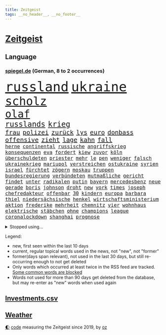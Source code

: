 ```yaml
---
title: Zeitgeist
tags: __no_header__, __no_footer__
---
```


# [Zeitgeist](https://oliz.io/zeitgeist/)

## Language

<h3><a href="https://www.spiegel.de" target="_blank">spiegel.de</a> (German, 8 to 2 occurrences)</h3>
<p style="font-family:monospace">
<span style="font-size:32pt"><a href="news_links.html#russland" class="current">russland</a></span>
<span style="font-size:32pt"><a href="news_links.html#ukraine" class="current">ukraine</a></span>
<br>
<span style="font-size:28pt"><a href="news_links.html#scholz" class="current">scholz</a></span>
<br>
<span style="font-size:25pt"><a href="news_links.html#olaf" class="current">olaf</a></span>
<br>
<span style="font-size:18pt"><a href="news_links.html#russlands" class="current">russlands</a></span>
<span style="font-size:18pt"><a href="news_links.html#krieg" class="current">krieg</a></span>
<br>
<span style="font-size:15pt"><a href="news_links.html#frau" class="current">frau</a></span>
<span style="font-size:15pt"><a href="news_links.html#polizei" class="current">polizei</a></span>
<span style="font-size:15pt"><a href="news_links.html#zurück" class="current">zurück</a></span>
<span style="font-size:15pt"><a href="news_links.html#lys" class="current">lys</a></span>
<span style="font-size:15pt"><a href="news_links.html#euro" class="current">euro</a></span>
<span style="font-size:15pt"><a href="news_links.html#donbass" class="current">donbass</a></span>
<span style="font-size:15pt"><a href="news_links.html#offensive" class="current">offensive</a></span>
<span style="font-size:15pt"><a href="news_links.html#zieht" class="current">zieht</a></span>
<span style="font-size:15pt"><a href="news_links.html#lage" class="current">lage</a></span>
<span style="font-size:15pt"><a href="news_links.html#kahn" class="current">kahn</a></span>
<span style="font-size:15pt"><a href="news_links.html#fall" class="current">fall</a></span>
<br>
<span style="font-size:12pt"><a href="news_links.html#herne" class="current">herne</a></span>
<span style="font-size:12pt"><a href="news_links.html#continental" class="new">continental</a></span>
<span style="font-size:12pt"><a href="news_links.html#russische" class="current">russische</a></span>
<span style="font-size:12pt"><a href="news_links.html#angriffskrieg" class="current">angriffskrieg</a></span>
<span style="font-size:12pt"><a href="news_links.html#konsequenzen" class="current">konsequenzen</a></span>
<span style="font-size:12pt"><a href="news_links.html#eva" class="current">eva</a></span>
<span style="font-size:12pt"><a href="news_links.html#fordert" class="current">fordert</a></span>
<span style="font-size:12pt"><a href="news_links.html#kiew" class="current">kiew</a></span>
<span style="font-size:12pt"><a href="news_links.html#zuvor" class="current">zuvor</a></span>
<span style="font-size:12pt"><a href="news_links.html#köln" class="current">köln</a></span>
<span style="font-size:12pt"><a href="news_links.html#überschuldeten" class="new">überschuldeten</a></span>
<span style="font-size:12pt"><a href="news_links.html#priester" class="current">priester</a></span>
<span style="font-size:12pt"><a href="news_links.html#mehr" class="current">mehr</a></span>
<span style="font-size:12pt"><a href="news_links.html#le" class="current">le</a></span>
<span style="font-size:12pt"><a href="news_links.html#pen" class="current">pen</a></span>
<span style="font-size:12pt"><a href="news_links.html#weniger" class="current">weniger</a></span>
<span style="font-size:12pt"><a href="news_links.html#falsch" class="current">falsch</a></span>
<span style="font-size:12pt"><a href="news_links.html#ukrainekrieg" class="current">ukrainekrieg</a></span>
<span style="font-size:12pt"><a href="news_links.html#mariupol" class="current">mariupol</a></span>
<span style="font-size:12pt"><a href="news_links.html#verstreichen" class="current">verstreichen</a></span>
<span style="font-size:12pt"><a href="news_links.html#ostukraine" class="current">ostukraine</a></span>
<span style="font-size:12pt"><a href="news_links.html#syrien" class="current">syrien</a></span>
<span style="font-size:12pt"><a href="news_links.html#israel" class="current">israel</a></span>
<span style="font-size:12pt"><a href="news_links.html#fürchtet" class="current">fürchtet</a></span>
<span style="font-size:12pt"><a href="news_links.html#zögern" class="current">zögern</a></span>
<span style="font-size:12pt"><a href="news_links.html#moskau" class="current">moskau</a></span>
<span style="font-size:12pt"><a href="news_links.html#truppen" class="current">truppen</a></span>
<span style="font-size:12pt"><a href="news_links.html#bundesregierung" class="current">bundesregierung</a></span>
<span style="font-size:12pt"><a href="news_links.html#verbündeten" class="current">verbündeten</a></span>
<span style="font-size:12pt"><a href="news_links.html#mutmaßliche" class="current">mutmaßliche</a></span>
<span style="font-size:12pt"><a href="news_links.html#gericht" class="current">gericht</a></span>
<span style="font-size:12pt"><a href="news_links.html#findet" class="current">findet</a></span>
<span style="font-size:12pt"><a href="news_links.html#unter" class="current">unter</a></span>
<span style="font-size:12pt"><a href="news_links.html#radikalen" class="current">radikalen</a></span>
<span style="font-size:12pt"><a href="news_links.html#putin" class="current">putin</a></span>
<span style="font-size:12pt"><a href="news_links.html#bayern" class="current">bayern</a></span>
<span style="font-size:12pt"><a href="news_links.html#mercedesbenz" class="current">mercedesbenz</a></span>
<span style="font-size:12pt"><a href="news_links.html#neue" class="current">neue</a></span>
<span style="font-size:12pt"><a href="news_links.html#gerade" class="current">gerade</a></span>
<span style="font-size:12pt"><a href="news_links.html#boris" class="current">boris</a></span>
<span style="font-size:12pt"><a href="news_links.html#johnson" class="current">johnson</a></span>
<span style="font-size:12pt"><a href="news_links.html#droht" class="current">droht</a></span>
<span style="font-size:12pt"><a href="news_links.html#new" class="current">new</a></span>
<span style="font-size:12pt"><a href="news_links.html#york" class="current">york</a></span>
<span style="font-size:12pt"><a href="news_links.html#times" class="current">times</a></span>
<span style="font-size:12pt"><a href="news_links.html#joseph" class="current">joseph</a></span>
<span style="font-size:12pt"><a href="news_links.html#chefredakteur" class="current">chefredakteur</a></span>
<span style="font-size:12pt"><a href="news_links.html#offenbar" class="current">offenbar</a></span>
<span style="font-size:12pt"><a href="news_links.html#30" class="current">30</a></span>
<span style="font-size:12pt"><a href="news_links.html#kindern" class="current">kindern</a></span>
<span style="font-size:12pt"><a href="news_links.html#europa" class="current">europa</a></span>
<span style="font-size:12pt"><a href="news_links.html#barbara" class="current">barbara</a></span>
<span style="font-size:12pt"><a href="news_links.html#thiel" class="current">thiel</a></span>
<span style="font-size:12pt"><a href="news_links.html#niedersächsische" class="new">niedersächsische</a></span>
<span style="font-size:12pt"><a href="news_links.html#henkel" class="new">henkel</a></span>
<span style="font-size:12pt"><a href="news_links.html#wirtschaftsministerium" class="current">wirtschaftsministerium</a></span>
<span style="font-size:12pt"><a href="news_links.html#aktion" class="current">aktion</a></span>
<span style="font-size:12pt"><a href="news_links.html#frederike" class="new">frederike</a></span>
<span style="font-size:12pt"><a href="news_links.html#mehrheit" class="current">mehrheit</a></span>
<span style="font-size:12pt"><a href="news_links.html#chemnitz" class="current">chemnitz</a></span>
<span style="font-size:12pt"><a href="news_links.html#vier" class="current">vier</a></span>
<span style="font-size:12pt"><a href="news_links.html#wohnhaus" class="current">wohnhaus</a></span>
<span style="font-size:12pt"><a href="news_links.html#elektrische" class="new">elektrische</a></span>
<span style="font-size:12pt"><a href="news_links.html#stäbchen" class="new">stäbchen</a></span>
<span style="font-size:12pt"><a href="news_links.html#ohne" class="current">ohne</a></span>
<span style="font-size:12pt"><a href="news_links.html#champions" class="current">champions</a></span>
<span style="font-size:12pt"><a href="news_links.html#league" class="current">league</a></span>
<span style="font-size:12pt"><a href="news_links.html#coronalockdown" class="current">coronalockdown</a></span>
<span style="font-size:12pt"><a href="news_links.html#shanghai" class="current">shanghai</a></span>
<span style="font-size:12pt"><a href="news_links.html#prognose" class="current">prognose</a></span>
</p>
<details>
<summary>Stopped using...</summary>
<p class="former" style="font-size:12pt">
ausbruch(544) weitergehen(544) digitalisierung(543) getan(543) nachfolger(543) unmöglich(543) untersuchungen(543) wartet(543) beschädigt(542) diskriminierung(542) dresden(542) einsatzkräfte(542) guter(542) jüdische(542) leon(542) londoner(542) präsentiert(542) sex(542) welchem(542) xi(542) zentrum(542) zugang(542) berichterstattung(541) berühmt(541) google(541) unabhängigkeit(541) verklagt(541) braun(540) coronaimpfstoffe(540) diskussion(540) lobt(540) müssten(540) nahmen(540) signal(540) beobachten(539) besitzer(539) entdeckten(539) ermitteln(539) hacker(539) kita(539) michelle(539) treffer(539) wales(539) wechseln(539) zurzeit(539) anleger(538) ausbreitung(538) dienst(538) eingeschränkt(538) höheren(538) löhne(538) patienten(538) sarscov2(538) schwangere(538) angeklagte(537) behandlung(537) bewährung(537) depressionen(537) merkels(537) metern(537) ton(537) unterschiedlich(537) wirecard(537) zoo(537) ausgebrochen(536) bereiten(536) enger(536) entdecken(536) erteilt(536) folgte(536) geboren(536) geschäft(536) gesundheit(536) länge(536) weiße(536) auskommen(535) day(535) gesprengt(535) ignoriert(535) vermutet(535) verteilung(535) zweiter(535) alkohol(534) ausgleich(534) bestimmt(534) bewerber(534) coronatote(534) dominiert(534) eishockey(534) elektroauto(534) entscheidend(534) erschweren(534) florian(534) geheimnis(534) hieß(534) kommission(534) lohnt(534) steigender(534) stich(534) streng(534) gesprächen(533) verfassungsschutz(533) überlegen(533) beleidigung(532) deutlicher(532) freie(532) mitteln(532) namens(532) niederlagen(532) rutschen(532) spätestens(532) stammt(532) wofür(532) zverev(532) ändert(532) 80(531) bmw(531) durfte(531) mangelt(531) preisen(531) trainieren(531) zweifeln(531) erkrankung(530) investitionen(530) islamistischen(530) super(530) bürgermeisterin(529) gespielt(529) gigantische(529) handelt(529) roboter(529) unterzahl(529) aufgetreten(528) geriet(528) i(528) oppositionelle(528) wurzeln(528) wütend(528) zimmer(528) coronatests(527) studieren(527) verteidigen(527) wirtschaftlichen(527) aufbauen(526) aufstellen(526) auftritte(526) filmen(526) herr(526) üben(526) game(525) gekauft(525) gemeinsame(525) island(525) italienischen(525) jahrestag(525) sinn(525) verein(525) wochenüberblick(525) 11(524) 1500(524) ausschuss(524) berater(524) gefragt(524) nordirland(524) schlicht(524) dramatische(523) echten(523) kehrte(523) kindes(523) psychische(523) drängen(522) geschäftsführer(522) motor(522) betrifft(521) defensive(521) geprägt(521) abkehr(520) gerechnet(520) herz(520) moment(520) zigaretten(520) änderungen(520) einreise(519) option(519) transporter(519) aufhalten(518) verwaltungsgericht(518) erdbeben(517) abgewiesen(516) provokation(515) text(514) panik(513) sitzung(513) apps(512) bundes(512) pandemiebekämpfung(512) präsidentenwahl(512) telegram(512) ämter(512) verträge(511) aufgaben(510) kontakt(510) umgeht(510) telefonat(509) vermeintlich(509) gastronomie(508) kassierte(508) mitarbeiterin(508) nirgendwo(508) training(508) chats(506) erforscht(504) profis(504) psychisch(503) senioren(503) startete(503) erfolgreichen(498) mittelpunkt(496) guatemala(495) laufbahn(495) tanzen(495) georg(494) schmerz(494) gesundheitliche(493) startup(493) normalerweise(491) inhaftierten(488) erhebliche(484) klarheit(483) drohne(482) ungewöhnlichen(481) 56(480) renommierten(480) sammeln(480) mängel(478) aggressiv(474) bösen(470) billiger(467) einfache(467) regelmäßig(466) explodiert(464) arzneimittelbehörde(457) heidelberg(455) londons(454) heimatland(436) schlaf(435) gemüse(422) schiebt(421) nachbarland(420) unwahrscheinlich(419) 18jähriger(415) entsprechenden(415) stromnetz(412) kannte(406) vulkan(406) herren(395) neuanfang(395) wunden(395) recherche(393) bischof(388) universitäten(386) angefahren(379) konservative(374) lahm(374) belgische(366) 2001(364) coronainzidenz(357) käse(354) japanischen(329) notwendigen(327) trost(326) großkonzerne(318) waldbrände(317) 800(315) jonathan(313) erholen(310) notenbank(308) dorthin(306) sächsische(305) auszusetzen(304) einwanderer(303) impfgegner(303) tendenzen(302) psyche(301) gesprungen(300) fußballklub(299) verschwörungsmythen(292) hit(288) aktionäre(287) formiert(287) regenfälle(285) stundenlang(285) novak(283) verdi(283) delta(280) inflationsrate(280) staatschefs(278) befassen(276) dänen(276) adac(275) sichere(275) 16000(274) djoković(274) erlag(272) beteuert(271) britisches(267) füllen(267) vierter(267) warnungen(267) bekennt(266) schwangeren(265) ausgerückt(263) erobert(262) festgehalten(262) stilkritik(262) zugestimmt(258) sicherer(256) emiraten(253) waldbrand(253) 2007(252) tibet(252) ausgefallen(250) jagen(250) eingefahren(249) lieferengpässen(249) winde(249) spende(247) einführung(246) anschluss(244) schutzmaßnahmen(244) aushalten(243) funktionär(243) technischen(243) dominieren(242) halfen(242) inszenieren(242) jinping(238) ministerpräsidentenkonferenz(237) mainzer(236) entzieht(235) überwältigt(233) angegangen(231) coronapause(231) freedom(230) gemischt(228) war's(228) schuhe(225) einigkeit(223) experimente(220) löscht(218) moderner(217) häfen(216) lina(215) leib(214) kanadische(212) paket(212) müttern(211) omid(211) rückgabe(211) hoffenheim(210) zorn(209) uskonzern(208) partien(207) zuschuss(206) investiert(204) preiserhöhungen(203) reisten(203) meldeten(202) rolling(202) stones(202) tsg(202) farce(196) messe(195) nackt(195) stillstand(195) parken(194) 22jährige(193) beigetragen(193) oper(193) stach(193) umbruch(193) absicht(191) arten(190) coronaausbrüche(190) pflegekraft(190) bundestagsdebatte(188) gehirn(188) krieger(188) sportstars(188) zürich(188) menschliche(187) offensiv(187) feministin(186) mehrwertsteuer(186) schränkt(186) vorfeld(186) befragt(185) einigt(185) konflikts(185) militärmanöver(185) empfing(184) geheim(184) geladen(184) auszubildende(183) bekräftigt(181) eingefangen(181) beschlagnahmen(179) kapitänin(178) südkoreas(178) demut(177) ham(175) ruhestand(175) kunstwerke(173) ole(173) sozialer(173) gefeuert(172) gaspreise(171) globales(171) lava(170) verdoppeln(170) alarmieren(169) teller(168) mächtig(167) taiwans(167) knappheit(166) messenger(165) einander(164) ema(164) mailänder(164) gaspreisen(163) langfristige(163) signale(163) einschüchtern(162) lindern(162) aue(161) auszahlt(161) bewerten(161) kultusministerinnen(161) gefährt(160) övp(160) studenten(159) belohnung(158) brandt(158) bundesligist(158) kameraden(158) magazin(158) todesopfern(158) cannabislegalisierung(157) verwerfungen(157) erneuern(156) exkanzler(156) 1974(155) dritter(155) kroatische(155) angehoben(154) aufpassen(154) inklusive(154) penny(154) rangnick(154) schuldenbremse(154) twitterte(154) police(153) verdachtsfall(152) überlastung(152) gesprächsrunde(151) atomenergie(150) größtem(150) booster(149) zugeständnisse(149) reichten(148) anfangen(147) medizinische(147) rechtsextremer(147) zulieferer(147) wiederholten(146) exkollegen(145) komplizierter(145) tornados(145) komplikationen(143) matteo(143) unterhändler(143) dankbarkeit(142) netflixserie(142) tödlichem(142) marschiert(141) soziales(141) jameswebbweltraumteleskop(140) superreiche(140) wikileaks(140) kleintransporter(138) steuereinnahmen(138) traditionell(138) blauen(137) zwölfjährige(137) bescheid(136) nelson(136) reine(136) solcher(135) wille(135) airbus(134) einkaufen(134) durchseuchung(133) äthiopische(132) lettland(131) globaler(130) weiterspielen(130) modellen(129) coronachaos(128) spiegelgespräch(128) weltbesten(128) wachstumsprognose(127) zwischenbilanz(127) arbeitswelt(126) aktivistinnen(125) coronakurs(125) gelb(125) seltene(122) bundesligageschichte(121) geldregen(121) paradies(121) phänomen(121) radcliffe(121) johnsons(120) museen(120) erliegt(119) tatmotiv(119) mache(118) verschollen(118) british(117) entsteht(117) positiver(117) manila(116) nagel(116) schlussphase(116) apotheken(115) werkbank(115) ausliefern(114) frieren(114) kanal(114) sotheby's(114) kinderbetreuung(113) biathlon(112) einschränken(112) femizide(112) hausarbeit(112) magnus(112) versorgen(112) chatnachrichten(111) güler(111) holland(111) serap(111) felder(110) landeten(110) kurdische(109) magen(109) landeshauptstadt(108) altkanzler(107) fluglinien(107) vergabe(107) personalien(106) rihanna(106) syrischer(105) verkehrschaos(105) buchung(104) natürlich(104) vollzogen(104) beanstandet(103) sandra(103) entsenden(102) hochansteckenden(102) neunzigerjahren(102) zeitweilig(102) thailändischen(101) untermauern(100) kuleba(99) lehrt(99) angemessene(98) ezb(98) showdown(98) witzig(98) meisterwerk(97) borrell(96) josep(96) student(96) überlebenskampf(96) bafög(95) bat(95) geschäften(95) miliz(95) expertenrat(94) heikel(94) rechtsstaat(94) begegnen(93) coronaprotesten(93) herben(93) p(93) alina(92) auszahlen(92) geschlossene(92) stabilität(92) welternährungsorganisation(92) mittelfeld(91) nutzlos(91) zerbrechen(91) medienunternehmer(90) nbaklub(90) organisiert(90) parat(90) sanitäter(90) auszustellen(89) eingerichtet(89) exomars(89) kannten(89) aida(88) anzugreifen(88) audi(88) einnehmen(88) erfolgte(88) farben(88) klauen(88) magull(88) sicherheitsgarantien(88) 140(87) abtransport(87) geschlecht(87) weltbekannt(87) 5g(86) bergh(86) matthes(86) videobilder(86) altersgrenze(85) erklingen(85) flugzeugen(85) netze(85) sozialexperte(85) russophobie(84) skulptur(84) vorwoche(84) zeitraum(84) überdenken(84) angehen(83) beschleunigen(83) céline(83) unbemannter(83) verneigt(83) ballistischen(82) carola(82) heftigem(82) kriegt(82) lasche(82) nutztiere(82) produzent(82) rackete(82) trockenheit(82) verpassten(82) waldbränden(82) innenraum(81) statistiken(81) vertiefen(81) vorm(81) 30jähriger(80) desto(80) dom(80) ausgebreitet(79) donezk(79) fossil(79) kunstmarkt(79) produktionskosten(79) rkipräsident(79) discounters(78) ställen(78) abhalten(77) atemnot(77) autist(77) großeinsatz(77) kampfeinsatz(77) maranello(77) unschuldige(77) 1973(76) humanitären(76) bätzing(75) schneefälle(75) aviv(74) chelseacoach(74) eingeschlagen(74) fertigung(74) himmelfahrtskommando(74) rauchwolken(74) geplatzt(73) kartellamt(73) leihmutterschaft(73) parteiausschluss(73) tätowieren(73) umkämpfte(73) akuter(72) ankam(72) besonnen(72) bevölkerungsgruppen(72) ffp2maskenpflicht(72) gesundheitsamt(72) handelsabkommen(72) krefelder(72) maxim(72) nahelegen(72) schalker(72) usverteidigungsminister(72) beitragen(71) dallas(71) gräber(71) ian(71) mavericks(71) niedergeschossen(71) auswärts(70) chefstratege(70) exportstopp(70) flugausfälle(70) geklagt(70) großfeuer(70) mutigen(70) schießereien(70) videobeweis(70) weiterreise(70) nachgeholt(69) nova(69) sondergenehmigung(69) angebunden(68) großstädte(68) jahreshälfte(68) mobilisiert(68) tiktokstars(68) abhängt(67) formel1star(67) inszenierung(67) jarosław(67) legislaturperiode(67) pommes(67) sektoren(67) veränderten(67) 1947(66) doms(66) kreuzfahrtschiff(66) report(66) turkmenistan(66) weint(66) anrufer(65) elektronisch(65) gesundheitsämtern(65) haushalten(65) höhen(65) zapfsäule(65) 57jährigen(64) angebracht(64) effektiv(64) genetisch(64) mordopfer(64) möglichem(64) sonderverwaltungszone(64) stecker(64) verheißt(64) abgestürzte(63) antreibt(63) paars(63) rüstung(63) versorgern(63) überlässt(63) abzuwenden(62) betrachtete(62) einstand(62) erhöhter(62) fabriken(62) geläutert(62) maren(62) millionenmetropole(62) schüttelt(62) spuckt(62) ausgestrahlt(61) dämonen(61) hapaglloyd(61) hauptdarstellerin(61) sánchez(61) gewaschen(60) lawrow(60) tsunamiwarnung(60) dominierten(59) laufe(59) slalom(59) stabilisieren(59) tomaten(59) 1972(58) angegeben(58) erik(58) lesser(58) sitzungen(58) stuttgarter(58) weltgrößte(58) abgezockt(57) ernteausfälle(57) korallenriff(57) wählern(57) fehlverhalten(56) neurowissenschaftlerin(56) urner(56) arnold(55) bitterkeit(55) dahinterstecken(55) geballte(55) kompletten(55) schwarzenegger(55) steuerte(55) technologies(55) texanische(55) brent(54) direkter(54) erblast(54) kaderali(54) schalte(54) vereinigte(54) drehort(53) forschungszentrum(53) paprika(53) truppenaufmarsch(53) uboote(53) verpflichtendes(53) anträgen(52) berüchtigte(52) nadals(52) schreckmoment(52) billiganbieter(51) darmbakterien(51) eigner(51) militärstützpunkt(51) negativschlagzeilen(51) ordnet(51) touristin(51) vanessa(51) verzeichnen(51) 58jähriger(50) 63(50) akku(50) architektin(50) außenwelt(50) ba2(50) führungstor(50) gen(50) horror(50) okay(50) sympathie(50) anziehen(49) barrier(49) bejubelt(49) gefechten(49) great(49) haustiere(49) preisschub(49) reef(49) verwundete(49) verwüstet(49) winkler(49) bundesligaprofi(48) mosambik(48) nützt(48) pontifex(48) präsidium(48) vergab(48) 83jährige(47) bewerfen(47) untersuchungsbericht(47) vorgedrungen(47) zumal(47) coronatodesfälle(46) fähigkeiten(46) polizistin(46) schröders(46) sowohl(46) büdenbender(45) lamborghini(45) oppositionellen(45) sicherheitsleute(45) unterbrechen(45) eingezogen(44) franks(44) heizkostenzuschuss(44) hungrig(44) philosoph(44) regierungssitz(44) rovers(44) verräter(44) verständlich(44) würgegriff(44) alabaliradovan(43) gastronom(43) integrationsbeauftragte(43) integrationsbeauftragten(43) reem(43) vögel(43) anhaben(42) gestrandet(42) akt(41) anstehenden(41) berufsbildung(41) bundesinstitut(41) fakevideo(41) pausen(41) zurückkommt(41) bräuchte(40) dreijährige(40) flüchteten(40) lebende(40) jüdinnen(39) kurdischen(39) sofortigem(39) vergleichen(39) we(39) zyklon(39) bewusstlose(38) dreharbeiten(38) e10(38) götz(38) hausdurchsuchung(38) minneapolis(38) videoschalte(38) wilhelmshaven(38) ausrichter(37) mineralwasser(37) rings(37) stärkung(37) vereine(37) beispiellosen(36) benko(36) buchmesse(36) gründlich(36) abschrecken(35) autoverkehr(35) clip(35) eintrag(35) lagarde(35) sicherheitsberater(35) vergleicht(35) vermuteten(35) weltordnung(35) widmete(35) wochenbeginn(35) bürokratie(34) kopftuchverbot(34) russinnen(34) anschlägen(33) aufrechterhalten(33) gesteigert(33) problems(33) schwarzwald(33) odyssee(32) privatzoo(32) schuster(32) vorsichtig(32) zurückgewiesen(32) arbeitsbelastung(31) belohnt(31) erliegen(31) luftraum(31) menschliches(31) misslungen(31) rechtsweg(31) wütender(31) aufsichtsbehörde(30) baltischen(30) kriegsalltag(30) stillgelegt(30) daneben(29) fremden(29) generalabrechnung(29) intellektuellen(29) statue(29) tagesordnung(29) zagreb(29) arbeitszeit(28) beschwören(28) bevorsteht(28) bezahlung(28) flugkörper(28) hall(28) hausbau(28) händlern(28) kremlkritiker(28) laschen(28) prorussisch(28) 170(27) erhob(27) patriarchat(27) begeben(26) coolness(26) drehten(26) verzückte(26) ebene(25) gesuchter(25) hysterie(25) ranger(25) annefrankbuch(24) boom(24) geschüttelt(24) henrik(24) königreichs(24) pendlerpauschale(24) sekeinsatz(24) unsicher(24) zunehmen(24) zuteil(24) schutzbunker(23) steuererleichterungen(23) täuschen(23) durchaus(22) fiskus(22) flicks(22) prorussische(22) regierungstruppen(22) schlussfeier(22) schwächere(22) senkung(22) sputnik(22) unbürokratisch(22) ölpreis(22) 1600(21) ausweitung(21) nix(21) week(21) ausgerichtet(20) einsatzfähig(20) expansion(20) fernost(20) hausfrauen(20) hilfsgüter(20) ursprung(20) üppige(20) acapulco(19) antonia(19) auswandern(19) formulierte(19) genuss(19) rissen(19) tennisolympiasieger(19) anteile(18) finanzsanktionen(18) geldautomaten(18) kremlchefs(18) nrwinnenministerium(18) unterbunden(18) verbrauchern(18) abholen(17) britin(17) freundschaften(17) häme(17) krebsleiden(17) ostukrainischen(17) zuschauenden(17) behauptung(16) beruhigt(16) finanzmärkte(16) vorübergehenden(16) applaus(15) futter(15) katastrophale(15) kriegswoche(15) packen(15) transgenderkindern(15) besitzern(14) brutalität(14) ehrenbürgerschaft(14) grandseigneur(14) kriegsflüchtlinge(14) metropolitan(14) mutige(14) selfmademilliardär(14) sicherheitspolitische(14) spdlinke(14) stagflation(14) umfangreiche(14) artillerie(13) flugverbotszone(13) kämpferisch(13) ramsan(13) rettungshubschrauber(13) schwieg(13) spezialeinheiten(13) tschetschenische(13) anzutreten(12) emil(12) geschwüre(12) gesellschaftsjahr(12) großvater(12) hauses(12) paralympics(12) premierleagueklub(12) ratingagenturen(12) saporischschja(12) scheinheiligkeit(12) völkerrechts(12) wehrpflicht(12) altkanzlers(11) amtszeiten(11) ordnern(11) regenwald(11) schmerzt(11)
</p>
</details>
<p>Legend:
<ul>
<li><span class="new">new</span>, first seen within the last 10 days</li>
<li><span class="current">current</span>, regular topical words used in the news, not "new", not "former"</li>
<li><span class="former">former(days span relevant)</span>, not used in the last 30 days, but still re-occurring enough to not get deleted</li>
<li>Only words which occurred at least twice in the RSS feed are tracked. <a href="language/filters.py">Some common words are blocked</a></li>
<li>Words not used for more than 90 days get deleted from the database, but may re-enter as "new" words when used again</li>
</ul>
</p>

## [Investments](investments.html)[.csv](investments.csv)

## [Weather](weather.html)

<footer>
<a href="javascript:toggleTheme()" class="nav">🌓</a>
<a href="https://github.com/ooz/zeitgeist">code</a> measuring the Zeitgeist since 2019, by <a href="https://oliz.io">oz</a>
</footer>
